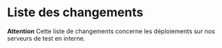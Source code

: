 # Liste des changements

**Attention** Cette liste de changements concerne les déploiements sur nos serveurs de test en interne. 

